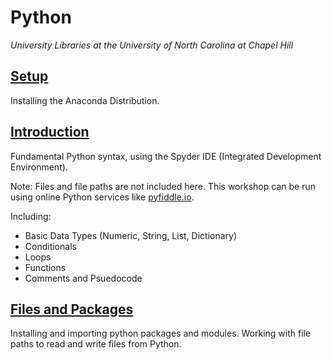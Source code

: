 # Python
*University Libraries at the University of North Carolina at Chapel Hill*

## [Setup](Setup.html)

Installing the Anaconda Distribution.

## [Introduction](Intro/Introduction.html)
Fundamental Python syntax, using the Spyder IDE (Integrated Development Environment).  

Note: Files and file paths are not included here.  This workshop can be run using online Python services like [pyfiddle.io](pyfiddle.io).

Including:

* Basic Data Types (Numeric, String, List, Dictionary)
* Conditionals
* Loops
* Functions
* Comments and Psuedocode

## [Files and Packages](Files_Packages/Files_Packages.html)

Installing and importing python packages and modules.  Working with file paths to read and write files from Python.
